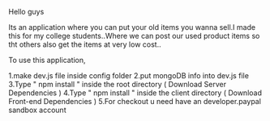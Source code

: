 Hello guys 

Its an application where you can put your old items you wanna sell.I made this for my college students..Where we can post our used product items so tht others also get the items at very low cost..


To use this application,

1.make dev.js file inside config folder
2.put mongoDB info into dev.js file
3.Type " npm install " inside the root directory ( Download Server Dependencies )
4.Type " npm install " inside the client directory ( Download Front-end Dependencies )
5.For checkout u need  have an developer.paypal sandbox account
